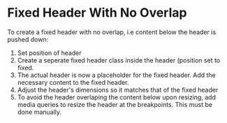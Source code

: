 # Fixed Header With No Overlap

To create a fixed header with no overlap, i.e content below the header is pushed down:

1. Set position of header
2. Create a seperate fixed header class inside the header (position set to fixed.
3. The actual header is now a placeholder for the fixed header. Add the necessary content to the fixed header.
4. Adjust the header's dimensions so it matches that of the fixed header
5. To avoid the header overlaping the content below upon resizing, add media queries to resize the header at the breakpoints. This must be done manually.

